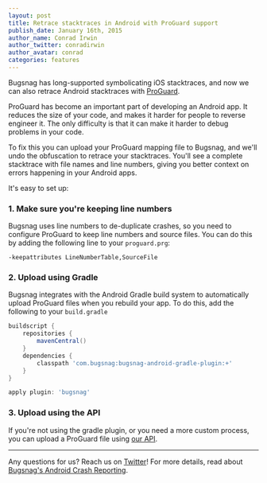 ```yaml
---
layout: post
title: Retrace stacktraces in Android with ProGuard support
publish_date: January 16th, 2015
author_name: Conrad Irwin
author_twitter: conradirwin
author_avatar: conrad
categories: features
---
```


Bugsnag has long-supported symbolicating iOS stacktraces, and now we can also
retrace Android stacktraces with [ProGuard](http://proguard.sourceforge.net).

ProGuard has become an important part of developing an Android app. It reduces the size
of your code, and makes it harder for people to reverse engineer it. The only
difficulty is that it can make it harder to debug problems in your code.

To fix this you can upload your ProGuard mapping file to Bugsnag, and we'll undo
the obfuscation to retrace your stacktraces. You'll see a complete stacktrace with file names and line numbers, giving you better context on errors happening in your Android apps.

It's easy to set up:

### 1. Make sure you're keeping line numbers

Bugsnag uses line numbers to de-duplicate crashes, so you need to configure ProGuard to keep
line numbers and source files. You can do this by adding the following line to your `proguard.prg`:

    -keepattributes LineNumberTable,SourceFile


### 2. Upload using Gradle

Bugsnag integrates with the Android Gradle build system to automatically upload ProGuard
files when you rebuild your app. To do this, add the following to your `build.gradle`

```groovy
buildscript {
    repositories {
        mavenCentral()
    }
    dependencies {
        classpath 'com.bugsnag:bugsnag-android-gradle-plugin:+'
    }
}

apply plugin: 'bugsnag'
```


### 3. Upload using the API

If you're not using the gradle plugin, or you need a more custom process, you can upload
a ProGuard file using [our API](https://docs.bugsnag.com/api/android-mapping-upload/).

---

Any questions for us? Reach us on [Twitter](https://twitter.com/bugsnag)! For more details, read about [Bugsnag's Android Crash Reporting](https://www.bugsnag.com/platforms/android/).

